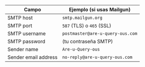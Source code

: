 | Campo                | Ejemplo (si usas Mailgun)        |
| -------------------- | -------------------------------- |
| SMTP host            | `smtp.mailgun.org`               |
| SMTP port            | `587` (TLS) o `465` (SSL)        |
| SMTP username        | `postmaster@are-u-query-ous.com` |
| SMTP password        | (tu contraseña SMTP)             |
| Sender name          | `Are-u-Query-ous`                |
| Sender email address | `no-reply@are-u-query-ous.com`   |
